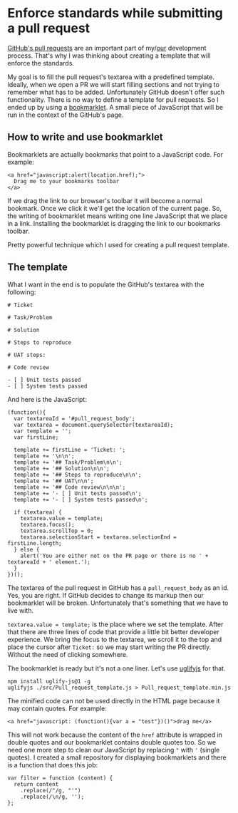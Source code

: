# Enforce standards while submitting a pull request

[GitHub's pull requests](https://help.github.com/articles/using-pull-requests/) are an important part of my/[our](http://trialreach.com/) development process. That's why I was thinking about creating a template that will enforce the standards.

My goal is to fill the pull request's textarea with a predefined template. Ideally, when we open a PR we will start filling sections and not trying to remember what has to be added. Unfortunately GitHub doesn't offer such functionality. There is no way to define a template for pull requests. So I ended up by using a [bookmarklet](https://en.wikipedia.org/wiki/Bookmarklet). A small piece of JavaScript that will be run in the context of the GitHub's page.

## How to write and use bookmarklet

Bookmarklets are actually bookmarks that point to a JavaScript code. For example:

```
<a href="javascript:alert(location.href);">
  Drag me to your bookmarks toolbar
</a>
```

If we drag the link to our browser's toolbar it will become a normal bookmark. Once we click it we'll get the location of the current page. So, the writing of bookmarklet means writing one line JavaScript that we place in a link. Installing the bookmarklet is dragging the link to our bookmarks toolbar.

Pretty powerful technique which I used for creating a pull request template.

## The template

What I want in the end is to populate the GitHub's textarea with the following:

```
# Ticket

# Task/Problem

# Solution

# Steps to reproduce

# UAT steps:

# Code review

- [ ] Unit tests passed
- [ ] System tests passed
```

And here is the JavaScript:

```
(function(){
  var textareaId = '#pull_request_body';
  var textarea = document.querySelector(textareaId);
  var template = '';
  var firstLine;

  template += firstLine = 'Ticket: ';
  template += '\n\n';
  template += '## Task/Problem\n\n';
  template += '## Solution\n\n';
  template += '## Steps to reproduce\n\n';
  template += '## UAT\n\n';
  template += '## Code review\n\n\n';
  template += '- [ ] Unit tests passed\n';
  template += '- [ ] System tests passed\n';

  if (textarea) {
    textarea.value = template;
    textarea.focus();
    textarea.scrollTop = 0;
    textarea.selectionStart = textarea.selectionEnd = firstLine.length;
  } else {
    alert('You are either not on the PR page or there is no ' + textareaId + ' element.');
  }
})();
```

The textarea of the pull request in GitHub has a `pull_request_body` as an id. Yes, you are right. If GitHub decides to change its markup then our bookmarklet will be broken. Unfortunately that's something that we have to live with.

`textarea.value = template;` is the place where we set the template. After that there are three lines of code that provide a little bit better developer experience. We bring the focus to the textarea, we scroll it to the top and place the cursor after `Ticket:` so we may start writing the PR directly. Without the need of clicking somewhere.

The bookmarklet is ready but it's not a one liner. Let's use [uglifyjs](https://github.com/mishoo/UglifyJS) for that.

```
npm install uglify-js@1 -g
uglifyjs ./src/Pull_request_template.js > Pull_request_template.min.js
```
The minified code can not be used directly in the HTML page because it may contain quotes. For example:

```
<a href="javascript: (function(){var a = "test"})()">drag me</a>
```

This will not work because the content of the `href` attribute is wrapped in double quotes and our bookmarklet contains double quotes too. So we need one more step to clean our JavaScript by replacing `"` with `'` (single quotes). I created a small repository for displaying bookmarklets and there is a function that does this job:

```
var filter = function (content) {
  return content
    .replace(/"/g, "'")
    .replace(/\n/g, '');
};
```





